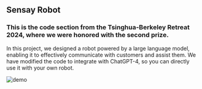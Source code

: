 ## Sensay Robot
### This is the code section from the Tsinghua-Berkeley Retreat 2024, where we were honored with the second prize. 

In this project, we designed a robot powered by a large language model, enabling it to effectively communicate with customers and assist them. We have modified the code to integrate with ChatGPT-4, so you can directly use it with your own robot.

![demo](ForReadme/1.gif)
